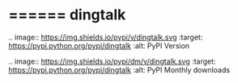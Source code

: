 ======
dingtalk
======

.. image:: https://img.shields.io/pypi/v/dingtalk.svg
   :target: https://pypi.python.org/pypi/dingtalk
   :alt: PyPI Version

.. image:: https://img.shields.io/pypi/dm/v/dingtalk.svg
   :target: https://pypi.python.org/pypi/dingtalk
   :alt: PyPI Monthly downloads
